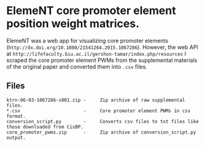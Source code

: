 # ElemeNT core promoter element position weight matrices.

ElemeNT was a web app for visualizing core promoter elements (`http://dx.doi.org/10.1080/21541264.2015.1067286`). However, the web API at `http://lifefaculty.biu.ac.il/gershon-tamar/index.php/resources` I scraped the core promoter element PWMs from the supplemental materials of the original paper and converted them into `.csv` files.

## Files

```
ktrn-06-03-1067286-s001.zip -     Zip archive of raw supplemental files.
*.csv                       -     Core promoter element PWMs in csv format.
conversion_script.py        -     Converts csv files to txt files like those downloaded from CisBP.
core_promoter_pwms.zip      -     Zip archive of conversion_script.py output.
```